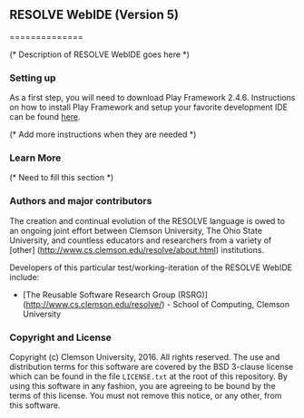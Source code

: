 ## RESOLVE WebIDE (Version 5)
==============

(* Description of RESOLVE WebIDE goes here *)

### Setting up

As a first step, you will need to download Play Framework 2.4.6. 
Instructions on how to install Play Framework and setup your favorite development IDE can be found [here](http://www.playframework.com/).

(* Add more instructions when they are needed *)

### Learn More

(* Need to fill this section *)

### Authors and major contributors

The creation and continual evolution of the RESOLVE language is owed to an
ongoing joint effort between Clemson University, The Ohio State University, and
countless educators and researchers from a variety of [other]
(http://www.cs.clemson.edu/resolve/about.html) institutions.

Developers of this particular test/working-iteration of the RESOLVE WebIDE
include:

* [The Reusable Software Research Group (RSRG)]
(http://www.cs.clemson.edu/resolve/) - School of Computing, Clemson University

### Copyright and License

Copyright (c) Clemson University, 2016. All rights reserved. The use and
distribution terms for this software are covered by the BSD 3-clause license
which can be found in the file `LICENSE.txt` at the root of this repository.
By using this software in any fashion, you are agreeing to be bound by the terms
of this license. You must not remove this notice, or any other, from this
software.